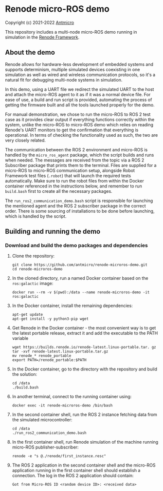 # Renode micro-ROS demo

Copyright (c) 2021-2022 [Antmicro](https://www.antmicro.com)

This repository includes a multi-node micro-ROS demo running in simulation in the [Renode Framework](https://renode.io).

## About the demo

Renode allows for hardware-less development of embedded systems and supports determinism, multiple simulated devices coexisting in one simulation as well as wired and wireless communication protocols, so it's a natural fit for debugging multi-node systems in simulation.

In this demo, using a UART file we redirect the simulated UART to the host and attach the micro-ROS agent to it as if it was a normal device file. For ease of use, a build and run script is provided, automating the process of getting the firmware built and all the tools launched properly for the demo. 

For manual demonstration, we chose to run the micro-ROS to ROS 2 test case as it provides clear output if everything functions correctly within the system, unlike the micro-ROS to micro-ROS demo which relies on reading Renode's UART monitors to get the confirmation that everything is operational. In terms of checking the functionality used as such, the two are very closely related.

The communication between the ROS 2 environment and micro-ROS is handled by the `micro_ros_agent` package, which the script builds and runs when needed. The messages are received from the topic via a ROS 2 Subscriber package that prints them to the terminal. Files are supplied for a micro-ROS to micro-ROS communication setup, alongside Robot Framework test files (`.robot`) that will launch the required tests automatically. Make sure to run the robot files from within the Docker container referenced in the instructions below, and remember to run `build.bash` first to create all the necessary packages.

The `run_ros2_communication_demo.bash` script is responsible for launching the mentioned agent and the ROS 2 subscriber package in the correct order. There is some sourcing of installations to be done before launching, which is handled by the script.

## Building and running the demo

### Download and build the demo packages and dependencies

1. Clone the repository:

    ```(bash)
    git clone https://github.com/antmicro/renode-microros-demo.git
    cd renode-microros-demo
    ```
2. In the cloned directory, run a named Docker container based on the `ros:galactic` image:

    ```(bash)
    docker run --rm -v $(pwd):/data --name renode-microros-demo -it ros:galactic
    ```
3. In the Docker container, install the remaining dependencies:

    ```(bash)
    apt-get update
    apt-get install -y python3-pip wget
    ```
4. Get Renode in the Docker container - the most convenient way is to get the latest portable release, extract it and add the executable to the PATH variable
    ```(bash)
    wget https://builds.renode.io/renode-latest.linux-portable.tar. gz
    tar -xvf renode-latest.linux-portable.tar.gz
    mv renode_* renode_portable
    export PATH=/renode_portable:$PATH

    ```
5. In the Docker container, go to the directory with the repository and build the solution:

    ```(bash)
    cd /data
    ./build.bash
    ```
6. In another terminal, connect to the running container using:

    ```(bash)
    docker exec -it renode-microros-demo /bin/bash
    ```
7. In the second container shell, run the ROS 2 instance fetching data from the simulated microcontroller:

    ```(bash)
    cd /data
    ./run_ros2_communication_demo.bash
    ```
8. In the first container shell, run Renode simulation of the machine running micro-ROS publisher-subscriber:

    ```(bash)
    renode -e "s @./renode/first_instance.resc"
    ```
9. The ROS 2 application in the second container shell and the micro-ROS application running in the first container shell should establish a connection. The log in the ROS 2 application should contain:

    `Got from Micro-ROS ID <random device ID>: <received data>`
